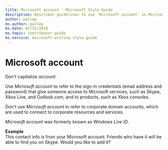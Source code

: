 ```yaml
---
title: Microsoft account - Microsoft Style Guide
description: Describes guidelines to use 'Microsoft account' in Microsoft documents and provides alternate examples.
author: pallep
ms.author: pallep
ms.date: 07/31/2018
ms.topic: contributor-guide
ms.service: microsoft-writing-style-guide
---
```


# Microsoft account

Don't capitalize *account*.

Use *Microsoft account* to refer to the sign-in credentials (email address and password) that give someone access to Microsoft services, such as Skype, Xbox Live, and Outlook.com, and to products, such as Xbox consoles. 

Don't use *Microsoft account* to refer to corporate domain accounts, which are used to connect to corporate resources and services.

*Microsoft account* was formerly known as *Windows Live ID*.

**Example**  
This contact info is from your Microsoft account. Friends who have it will be able to find you on Skype. Would you like to add it?
